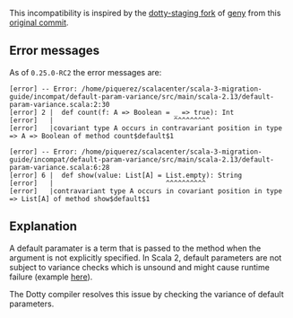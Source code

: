 This incompatibility is inspired by the [dotty-staging fork](https://github.com/dotty-staging/geny) of [geny](https://github.com/lihaoyi/geny) from this [original commit](https://github.com/dotty-staging/geny/commit/61cc4b5dead21b23f664549dfceb5056a2c7e579).

## Error messages

As of `0.25.0-RC2` the error messages are:

```
[error] -- Error: /home/piquerez/scalacenter/scala-3-migration-guide/incompat/default-param-variance/src/main/scala-2.13/default-param-variance.scala:2:30
[error] 2 |  def count(f: A => Boolean = _ => true): Int
[error]   |                              ^^^^^^^^^
[error]   |covariant type A occurs in contravariant position in type => A => Boolean of method count$default$1
```
```
[error] -- Error: /home/piquerez/scalacenter/scala-3-migration-guide/incompat/default-param-variance/src/main/scala-2.13/default-param-variance.scala:6:28
[error] 6 |  def show(value: List[A] = List.empty): String
[error]   |                            ^^^^^^^^^^
[error]   |contravariant type A occurs in covariant position in type => List[A] of method show$default$1
```

## Explanation

A default paramater is a term that is passed to the method when the argument is not explicitly specified. In Scala 2, default parameters are not subject to variance checks which is unsound and might cause runtime failure (example [here](https://github.com/lampepfl/dotty/blob/10526a7d0aa8910729b6036ee51942e05b71abf6/tests/neg/variances.scala#L1-L20)).

The Dotty compiler resolves this issue by checking the variance of default parameters.
